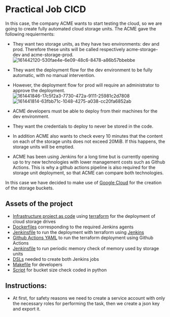 # Practical Job CICD
In this case, the company ACME wants to start testing the cloud, so we are going to create fully automated cloud storage units. 
The ACME gave the following requierments:

- They want two storage units, as they have two environments: dev and prod. Therefore these units will be called respectively acme-storage-dev and acme-storage-prod.
![161442120-530fae4e-6e09-48c6-8478-a86b57bbebbe](https://user-images.githubusercontent.com/95095337/178016924-e7b52afe-a16f-400d-a5af-2cdfdb051be0.png)

- They want the deployment flow for the dev environment to be fully automatic, with no manual intervention.
- However, the deployment flow for prod will require an administrator to approve the deployment.
![161441846-17c5f2a3-7730-472a-9111-25981c2d7808](https://user-images.githubusercontent.com/95095337/178017093-df737944-d30d-45ef-afec-c650dccd826e.png)
![161441814-63fbb71c-1048-4275-a038-cc20fa6852ab](https://user-images.githubusercontent.com/95095337/178017208-3ca87a9e-04f0-4bdc-88d3-c7ead35dba80.png)

- ACME developers must be able to deploy from their machines for the dev environment.
- They want the credentials to deploy to never be stored in the code.
- In addition ACME also wants to check every 10 minutes that the content on each of the storage units does not exceed 20MiB. If this happens, the storage units will be emptied.
- ACME has been using Jenkins for a long time but is currently opening up to try new technologies with lower management costs such as Github Actions. This is why a github actions pipeline is also required for the storage unit deployment, so that ACME can compare both technologies.

In this case we have decided to make use of [Google Cloud](https://cloud.google.com/) for the creation of the storage buckets. 
## Assets of the project
* [Infrastructure project as code](./infra) using [terraform](https://www.terraform.io/) for the deployment of cloud storage drives
 * [Dockerfiles](./agents) corresponding to the required Jenkins agents
 * [Jenkinsfile](./Jenkinsfile) to run the deployment with terraform using [Jenkins](https://www.jenkins.io/)
 * [Github Actions YAML](./actions_pipeline.yml) to run the terraform deployment using Github Actions
 * [Jenkinsfile](./Jenkinsfile-Storage-Check) to run periodic memory check of memory used by storage units
 * [DSLs](./DSLs) needed to create both Jenkins jobs
 * [Makefile](./Makefile) for developers
 * [Script](./test_gcloudstorage.py) for bucket size check coded in python
 ## Instructions:
 
 * At first, for safety reasons we need to create a service account with only the necessary roles for performing the task, then we create a json key and export it.
  

